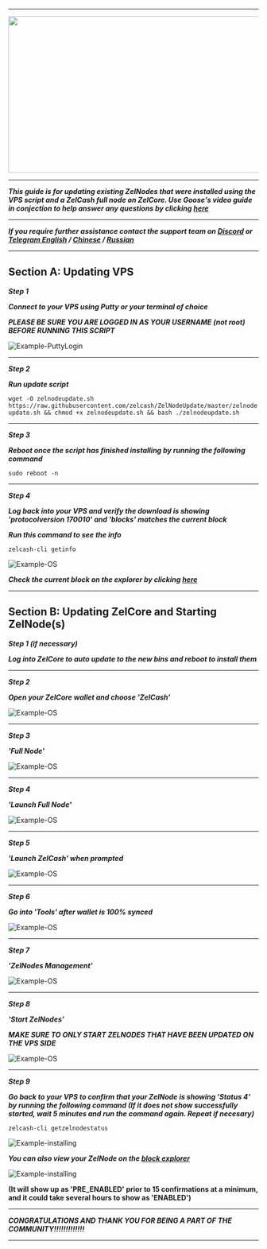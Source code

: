 ***

<p align="center">
  <img width="860" height="315" src="https://imgur.com/tQQkMPn.png/860/315">
</p>

***

***This guide is for updating existing ZelNodes that were installed using the VPS script and a ZelCash full node on ZelCore.  Use Goose's video guide in conjection to help answer any questions by clicking [here](https://www.youtube.com/watch?v=NNWgBzEl_TI)***

***

***If you require further assistance contact the support team on [Discord](https://discord.gg/szN9yZ) or [Telegram English](http://t.me/zelcash) / [Chinese](http://t.me/zelcashcn) / [Russian](http://t.me/zelcashru)***

***

## Section A: Updating VPS
***Step 1***

***Connect to your VPS using Putty or your terminal of choice***

***PLEASE BE SURE YOU ARE LOGGED IN AS YOUR USERNAME (not root) BEFORE RUNNING THIS SCRIPT***

![Example-PuttyLogin](https://imgur.com/gMkd6fs.png)

***

***Step 2***

***Run update script***

`wget -O zelnodeupdate.sh https://raw.githubusercontent.com/zelcash/ZelNodeUpdate/master/zelnodeupdate.sh && chmod +x zelnodeupdate.sh && bash ./zelnodeupdate.sh`

***

***Step 3***

***Reboot once the script has finished installing by running the following command***

`sudo reboot -n`

***

***Step 4***

***Log back into your VPS and verify the download is showing 'protocolversion 170010' and 'blocks' matches the current block***

***Run this command to see the info***

`zelcash-cli getinfo`

![Example-OS](https://imgur.com/PLxhNBy.png)

***Check the current block on the explorer by clicking [here](https://explorer.zel.cash/blocks)***

***

## Section B: Updating ZelCore and Starting ZelNode(s)
***Step 1 (if necessary)***

***Log into ZelCore to auto update to the new bins and reboot to install them***

***

***Step 2***

***Open your ZelCore wallet and choose 'ZelCash'***

![Example-OS](https://imgur.com/9WrruJR.png)

***

***Step 3***

***'Full Node'***

![Example-OS](https://imgur.com/CXLLEth.png)

***

***Step 4***

***'Launch Full Node'***

![Example-OS](https://imgur.com/EvEj6H2.png)

***

***Step 5***

***'Launch ZelCash' when prompted*** 

![Example-OS](https://imgur.com/PbIIEt9.png)

***

***Step 6***

***Go into 'Tools' after wallet is 100% synced***

![Example-OS](https://imgur.com/uvqjVZ6.png)

***

***Step 7***

***'ZelNodes Management'***

![Example-OS](https://imgur.com/J7TqUmN.png)

***

***Step 8***

***'Start ZelNodes'***

***MAKE SURE TO ONLY START ZELNODES THAT HAVE BEEN UPDATED ON THE VPS SIDE***

![Example-OS](https://imgur.com/mejUwOs.png)

***

***Step 9***

***Go back to your VPS to confirm that your ZelNode is showing 'Status 4' by running the following command (If it does not show successfully started, wait 5 minutes and run the command again. Repeat if necesary)***

`zelcash-cli getzelnodestatus`

![Example-installing](https://imgur.com/nj76J7D.png)

***You can also view your ZelNode on the [block explorer](https://explorer.zel.cash/zelnodes)***

![Example-installing](https://imgur.com/SkGqa6D.png)

**(It will show up as 'PRE_ENABLED' prior to 15 confirmations at a minimum, and it could take several hours to show as 'ENABLED')**

***

***CONGRATULATIONS AND THANK YOU FOR BEING A PART OF THE COMMUNITY!!!!!!!!!!!!!***

***





